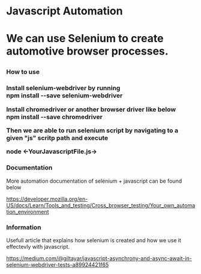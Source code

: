 <h1> Javascript Automation <h1>

We can use Selenium to create automotive browser processes. 

<h3> How to use <h3>

Install selenium-webdriver by running<br>
<b>npm install --save selenium-webdriver</b><br>

Install chromedriver or another browser driver like below <br>
<b>npm install --save chromedriver</b> 


Then we are able to run selenium script by navigating to a given "js" scritp path and execute <br>

<b>node <-YourJavascriptFile.js-></b>

<h3>Documentation</h3>

More automation documentation of selenium + javascript can be found below <br>

https://developer.mozilla.org/en-US/docs/Learn/Tools_and_testing/Cross_browser_testing/Your_own_automation_environment

<h3>Information</h3>

Usefull article that explains how selenium is created and how we use it effectevly with javascript. <br>

https://medium.com/@giltayar/javascript-asynchrony-and-async-await-in-selenium-webdriver-tests-a89924421f65 